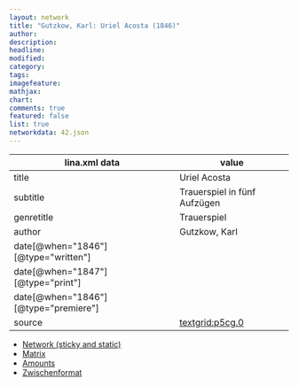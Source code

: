 ```yaml
---
layout: network
title: "Gutzkow, Karl: Uriel Acosta (1846)"
author:
description:
headline:
modified:
category:
tags:
imagefeature: 
mathjax: 
chart: 
comments: true
featured: false
list: true
networkdata: 42.json
---
```

lina.xml data  | value
------------- | -------------
title|Uriel Acosta
subtitle|Trauerspiel in fünf Aufzügen
genretitle|Trauerspiel
author|Gutzkow, Karl
date[@when="1846"][@type="written"]|
date[@when="1847"][@type="print"]|
date[@when="1846"][@type="premiere"]|
source|[textgrid:p5cg.0](https://textgridlab.org/1.0/tgcrud-public/rest/textgrid:p5cg.0/data)



* [Network (sticky and static)](/network42)
* [Matrix](/matrix42)
* [Amounts](/amounts42)
* [Zwischenformat](/lina42 )
